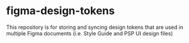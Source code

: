 # figma-design-tokens
This repository is for storing and syncing design tokens that are used in multiple Figma documents (i.e. Style Guide and PSP UI design files)

